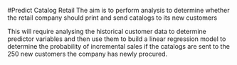 #Predict Catalog Retail
The aim is to perform analysis to determine whether the retail company should print and send catalogs to its new customers

This will require analysing the historical customer data to determine predictor variables 
and then use them to build a linear regression model to determine the probability of incremental sales
if the catalogs are sent to the 250 new customers the company has newly procured.
